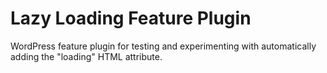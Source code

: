 # Lazy Loading Feature Plugin
WordPress feature plugin for testing and experimenting with automatically adding the "loading" HTML attribute.
